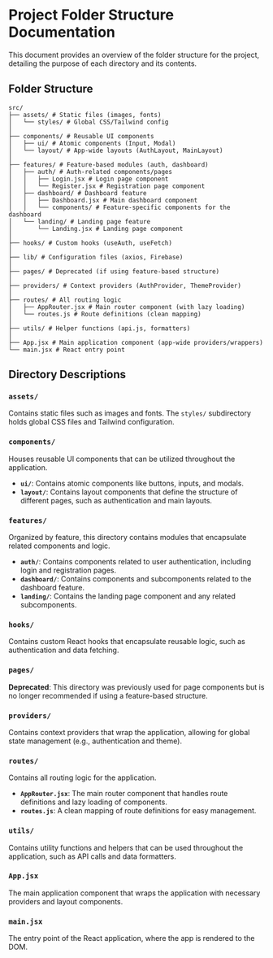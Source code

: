 # Project Folder Structure Documentation

This document provides an overview of the folder structure for the project, detailing the purpose of each directory and its contents.

## Folder Structure

    src/
    ├── assets/ # Static files (images, fonts)
    │   └── styles/ # Global CSS/Tailwind config
    │
    ├── components/ # Reusable UI components
    │   ├── ui/ # Atomic components (Input, Modal)
    │   └── layout/ # App-wide layouts (AuthLayout, MainLayout)
    │
    ├── features/ # Feature-based modules (auth, dashboard)
    │   ├── auth/ # Auth-related components/pages
    │   │   ├── Login.jsx # Login page component
    │   │   └── Register.jsx # Registration page component
    │   ├── dashboard/ # Dashboard feature
    │   │   ├── Dashboard.jsx # Main dashboard component
    │   │   └── components/ # Feature-specific components for the dashboard
    │   └── landing/ # Landing page feature
    │       └── Landing.jsx # Landing page component
    │
    ├── hooks/ # Custom hooks (useAuth, useFetch)
    │
    ├── lib/ # Configuration files (axios, Firebase)
    │
    ├── pages/ # Deprecated (if using feature-based structure)
    │
    ├── providers/ # Context providers (AuthProvider, ThemeProvider)
    │
    ├── routes/ # All routing logic
    │   ├── AppRouter.jsx # Main router component (with lazy loading)
    │   └── routes.js # Route definitions (clean mapping)
    │
    ├── utils/ # Helper functions (api.js, formatters)
    │
    ├── App.jsx # Main application component (app-wide providers/wrappers)
    └── main.jsx # React entry point


## Directory Descriptions

### `assets/`
Contains static files such as images and fonts. The `styles/` subdirectory holds global CSS files and Tailwind configuration.

### `components/`
Houses reusable UI components that can be utilized throughout the application.
- **`ui/`**: Contains atomic components like buttons, inputs, and modals.
- **`layout/`**: Contains layout components that define the structure of different pages, such as authentication and main layouts.

### `features/`
Organized by feature, this directory contains modules that encapsulate related components and logic.
- **`auth/`**: Contains components related to user authentication, including login and registration pages.
- **`dashboard/`**: Contains components and subcomponents related to the dashboard feature.
- **`landing/`**: Contains the landing page component and any related subcomponents.

### `hooks/`
Contains custom React hooks that encapsulate reusable logic, such as authentication and data fetching.

### `pages/`
**Deprecated**: This directory was previously used for page components but is no longer recommended if using a feature-based structure.

### `providers/`
Contains context providers that wrap the application, allowing for global state management (e.g., authentication and theme).

### `routes/`
Contains all routing logic for the application.
- **`AppRouter.jsx`**: The main router component that handles route definitions and lazy loading of components.
- **`routes.js`**: A clean mapping of route definitions for easy management.

### `utils/`
Contains utility functions and helpers that can be used throughout the application, such as API calls and data formatters.

### `App.jsx`
The main application component that wraps the application with necessary providers and layout components.

### `main.jsx`
The entry point of the React application, where the app is rendered to the DOM.